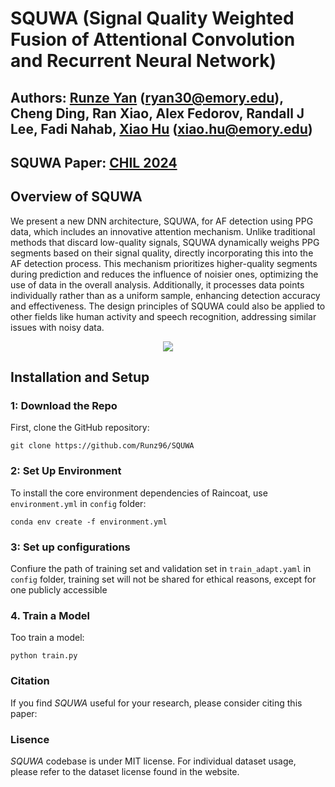 # SQUWA (Signal Quality Weighted Fusion of Attentional Convolution and Recurrent Neural Network)

## Authors: [Runze Yan](https://scholar.google.com/citations?user=GnubTzsAAAAJ&hl=en) (ryan30@emory.edu), Cheng Ding, Ran Xiao, Alex Fedorov, Randall J Lee, Fadi Nahab, [Xiao Hu](https://www.nursing.emory.edu/faculty-staff/xiao-hu) (xiao.hu@emory.edu)

## SQUWA Paper: [CHIL 2024](https://chilconference.org/)


## Overview of SQUWA

We present a new DNN architecture, SQUWA, for AF detection using PPG data, which includes an innovative attention mechanism. Unlike traditional methods that discard low-quality signals, SQUWA dynamically weighs PPG segments based on their signal quality, directly incorporating this into the AF detection process. This mechanism prioritizes higher-quality segments during prediction and reduces the influence of noisier ones, optimizing the use of data in the overall analysis. Additionally, it processes data points individually rather than as a uniform sample, enhancing detection accuracy and effectiveness. The design principles of SQUWA could also be applied to other fields like human activity and speech recognition, addressing similar issues with noisy data.

<p align="center">
<img src="https://github.com/Runz96/SQUWA/blob/main/image/noisy_ppg.png">
</p>


## Installation and Setup

### 1: Download the Repo

First, clone the GitHub repository:

```
git clone https://github.com/Runz96/SQUWA
```


### 2: Set Up Environment

To install the core environment dependencies of Raincoat, use `environment.yml` in `config` folder:
```
conda env create -f environment.yml
```

### 3: Set up configurations
Confiure the path of training set and validation set in `train_adapt.yaml` in `config` folder, training set will not be shared for ethical reasons, except for one publicly accessible


### 4. Train a Model

Too train a model:
```
python train.py
```

### Citation
If you find *SQUWA* useful for your research, please consider citing this paper:

### Lisence
*SQUWA* codebase is under MIT license. For individual dataset usage, please refer to the dataset license found in the website.



